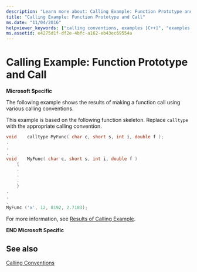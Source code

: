```yaml
---
description: "Learn more about: Calling Example: Function Prototype and Call"
title: "Calling Example: Function Prototype and Call"
ms.date: "11/04/2016"
helpviewer_keywords: ["calling conventions, examples [C++]", "examples [C++], calling conventions"]
ms.assetid: e4275d1f-df2e-4bfc-a162-eb43ec69554a
---
```

# Calling Example: Function Prototype and Call

**Microsoft Specific**

The following example shows the results of making a function call using various calling conventions.

This example is based on the following function skeleton. Replace `calltype` with the appropriate calling convention.

```cpp
void    calltype MyFunc( char c, short s, int i, double f );
.
.
.
void    MyFunc( char c, short s, int i, double f )
    {
    .
    .
    .
    }
.
.
.
MyFunc ('x', 12, 8192, 2.7183);
```

For more information, see [Results of Calling Example](../cpp/results-of-calling-example.md).

**END Microsoft Specific**

## See also

[Calling Conventions](../cpp/calling-conventions.md)
